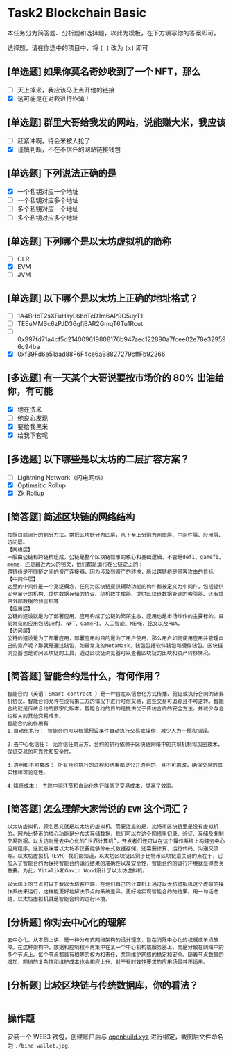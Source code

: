 # Task2 Blockchain Basic

本任务分为简答题、分析题和选择题，以此为模板，在下方填写你的答案即可。

选择题，请在你选中的项目中，将 `[ ]` 改为 `[x]` 即可

## [单选题] 如果你莫名奇妙收到了一个 NFT，那么

- [ ] 天上掉米，我应该马上点开他的链接
- [x] 这可能是在对我进行诈骗！

## [单选题] 群里大哥给我发的网站，说能赚大米，我应该

- [ ] 赶紧冲啊，待会米被人抢了
- [x] 谨慎判断，不在不信任的网站链接钱包

## [单选题] 下列说法正确的是

- [x] 一个私钥对应一个地址
- [ ] 一个私钥对应多个地址
- [ ] 多个私钥对应一个地址
- [ ] 多个私钥对应多个地址

## [单选题] 下列哪个是以太坊虚拟机的简称

- [ ] CLR
- [x] EVM
- [ ] JVM

## [单选题] 以下哪个是以太坊上正确的地址格式？

- [ ] 1A4BHoT2sXFuHsyL6bnTcD1m6AP9C5uyT1
- [ ] TEEuMMSc6zPJD36gfjBAR2GmqT6Tu1Rcut
- [ ] 0x997fd71a4cf5d214009619808176b947aec122890a7fcee02e78e329596c94ba
- [x] 0xf39Fd6e51aad88F6F4ce6aB8827279cffFb92266

## [多选题] 有一天某个大哥说要按市场价的 80% 出油给你，有可能

- [x] 他在洗米
- [ ] 他良心发现
- [x] 要给我黒米
- [x] 给我下套呢

## [多选题] 以下哪些是以太坊的二层扩容方案？

- [ ] Lightning Network（闪电网络）
- [x] Optimsitic Rollup
- [x] Zk Rollup

## [简答题] 简述区块链的网络结构

```
按照目前流行的划分方法，常把区块链分为四层，从下至上分别为网络层、中间件层、应用层、访问层。
【网络层】
一般由公链和跨链桥组成，公链是整个区块链叙事的核心和基础逻辑，不管是defi、gamefi、meme，还是最近大火的铭文，他们都是运行在公链之上的；
跨链桥是不同链之间的资产连接器，因为涉及到资产的转换，所以跨链桥是黑客攻击的目标
【中间件层】
这里的中间件是一个宽泛概念，任何为区块链提供辅助功能的构件都被定义为中间件。包括提供安全审计的机构、提供数据存储的协议、随机数生成器、提供区块链数据查询的索引器、还有提供外部数据的预言机等
【应用层】
公链的建设就是为了部署应用，应用构成了公链的繁荣生态，应用也是市场炒作的主要标的。目前常见的应用包括Defi、NFT、GameFi、人工智能、MEME、铭文以及RWA。
【访问层】
公链的建设是为了部署应用，部署应用的目的是为了用户使用，那么用户如何使用应用并管理自己的资产呢？那就是通过钱包，如最常见的MetaMask，钱包包括软件钱包和硬件钱包。区块链浏览器也是访问区块链的工具，通过区块链浏览器可以查看区块链的出块和资产转移情况。
```

## [简答题] 智能合约是什么，有何作用？

```
智能合约（英语：Smart contract ）是一种旨在以信息化方式传播、验证或执行合同的计算机协议。智能合约允许在没有第三方的情况下进行可信交易，这些交易可追踪且不可逆转。智能合约就是传统合约的数字化版本。智能合约的目的是提供优于传统合约的安全方法，并减少与合约相关的其他交易成本。
智能合约的作用有
1.自动化执行： 智能合约可以根据预设条件自动执行交易或操作，减少人为干预和错误。

2.去中心化信任： 无需信任第三方，合约的执行依赖于区块链网络中的共识机制和加密技术，保证交易的可靠性和安全性。

3.透明和不可篡改： 所有合约执行的过程和结果都是公开透明的，且不可篡改，确保交易的真实性和可验证性。

4.降低成本： 去除中间环节和自动化执行降低了交易成本，提高了效率。
```

## [简答题] 怎么理解大家常说的 `EVM` 这个词汇？

```
以太坊虚拟机，顾名思义就是以太坊的虚拟机。需要注意的是，比特币区块链里是没有虚拟机的。因为比特币的核心功能是分布式存储数据，我们可以在这个网络里记录、验证、存储及复制交易数据。以太坊则是去中心化的“世界计算机”，开发者们还可以在这个操作系统上构建去中心应用程序，这就意味着以太坊不仅要能够分布式数据存储，还需要计算、运行代码、沟通交流等。以太坊虚拟机（EVM）我们都知道，以太坊区块链区别于比特币区块链最关键的点在于，它加入了智能合约为保持智能合约运行结果的准确性以及安全性，智能合约的运行环境就显得至关重要。为此，Vitalik和Gavin Wood设计了以太坊虚拟机。

以太坊上的节点可以下载以太坊客户端，在他们自己的计算机上通过以太坊虚拟机这个虚拟的操作系统来运行，这样能更好地解决节点的系统差异，更好地实现智能合约的结果。用一句话总结，以太坊虚拟机就是智能合约的运行环境。
```

## [分析题] 你对去中心化的理解

```
去中心化，从本质上讲，是一种分布式网络架构的设计理念，旨在消除中心化的权威或单点故障。在这种架构中，数据和控制权不再集中在某一个中心机构或服务器上，而是分散在网络中的多个节点上。每个节点都具有相等的权力和责任，共同维护网络的稳定和安全。随着节点数量的增加，网络的复杂性和维护成本也会相应上升，对于有时效性要求的应用场景并不适用。
```

## [分析题] 比较区块链与传统数据库，你的看法？

```

```

## 操作题

安装一个 WEB3 钱包，创建账户后与 [openbuild.xyz](https://openbuild.xyz/profile) 进行绑定，截图后文件命名为 `./bind-wallet.jpg`.